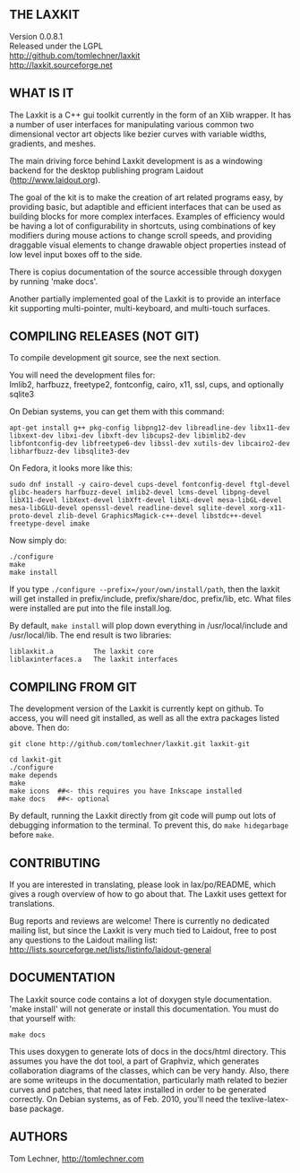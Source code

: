 
THE LAXKIT
---------------
Version 0.0.8.1  
Released under the LGPL  
http://github.com/tomlechner/laxkit  
http://laxkit.sourceforge.net  


WHAT IS IT
----------
The Laxkit is a C++ gui toolkit currently in the form of an Xlib wrapper.
It has a number of user interfaces for manipulating various common two 
dimensional vector art objects like bezier curves with variable widths,
gradients, and meshes.

The main driving force behind Laxkit development is as a windowing
backend for the desktop publishing program Laidout (http://www.laidout.org).

The goal of the kit is to make the creation of art related programs
easy, by providing basic, but adaptible and efficient interfaces that can
be used as building blocks for more complex interfaces.
Examples of efficiency would be having a lot of configurability in shortcuts,
using combinations of key modifiers during mouse actions to change scroll 
speeds, and providing draggable visual elements to change drawable
object properties instead of low level input boxes off to the side.

There is copius documentation of the source accessible through doxygen by 
running 'make docs'.

Another partially implemented goal of the Laxkit is to provide an interface
kit supporting multi-pointer, multi-keyboard, and multi-touch surfaces.


COMPILING RELEASES (NOT GIT)
----------------------------
To compile development git source, see the next section.

You will need the development files for:  
   Imlib2, harfbuzz, freetype2, fontconfig, cairo, x11, ssl, cups, and optionally sqlite3
 
On Debian systems, you can get them with this command:

    apt-get install g++ pkg-config libpng12-dev libreadline-dev libx11-dev libxext-dev libxi-dev libxft-dev libcups2-dev libimlib2-dev libfontconfig-dev libfreetype6-dev libssl-dev xutils-dev libcairo2-dev libharfbuzz-dev libsqlite3-dev

On Fedora, it looks more like this:

    sudo dnf install -y cairo-devel cups-devel fontconfig-devel ftgl-devel glibc-headers harfbuzz-devel imlib2-devel lcms-devel libpng-devel libX11-devel libXext-devel libXft-devel libXi-devel mesa-libGL-devel mesa-libGLU-devel openssl-devel readline-devel sqlite-devel xorg-x11-proto-devel zlib-devel GraphicsMagick-c++-devel libstdc++-devel freetype-devel imake


Now simply do:

    ./configure
    make
    make install

If you type `./configure --prefix=/your/own/install/path`, then the laxkit will get
installed in prefix/include, prefix/share/doc, prefix/lib, etc.
What files were installed are put into the file install.log.

By default, `make install` will plop down everything in /usr/local/include and 
/usr/local/lib. The end result is two libraries:

    liblaxkit.a          The laxkit core      
    liblaxinterfaces.a   The laxkit interfaces


COMPILING FROM GIT
------------------
The development version of the Laxkit is currently kept on github. To access,
you will need git installed, as well as all the extra packages listed above.
Then do:

    git clone http://github.com/tomlechner/laxkit.git laxkit-git
    
    cd laxkit-git
    ./configure
    make depends
    make
    make icons  ##<- this requires you have Inkscape installed
    make docs   ##<- optional

By default, running the Laxkit directly from git code will pump out lots of debugging information 
to the terminal. To prevent this, do `make hidegarbage` before `make`.


CONTRIBUTING
------------
If you are interested in translating, please look in lax/po/README, which gives
a rough overview of how to go about that. The Laxkit uses gettext for translations.

Bug reports and reviews are welcome!
There is currently no dedicated mailing list, but since the Laxkit is very much tied
to Laidout, free to post any questions to the Laidout mailing list:
 http://lists.sourceforge.net/lists/listinfo/laidout-general


DOCUMENTATION
-------------
The Laxkit source code contains a lot of doxygen style documentation.
'make install' will not generate or install this documentation. 
You must do that yourself with:

    make docs

This uses doxygen to generate lots of docs in the docs/html directory. This assumes you
have the dot tool, a part of Graphviz, which generates collaboration diagrams of the classes,
which can be very handy. Also, there are some writeups in the documentation, particularly math 
related to bezier curves and patches, that need latex installed in order to be generated 
correctly. On Debian systems, as of Feb. 2010, you'll need the texlive-latex-base package.


AUTHORS
-------
Tom Lechner, http://tomlechner.com

